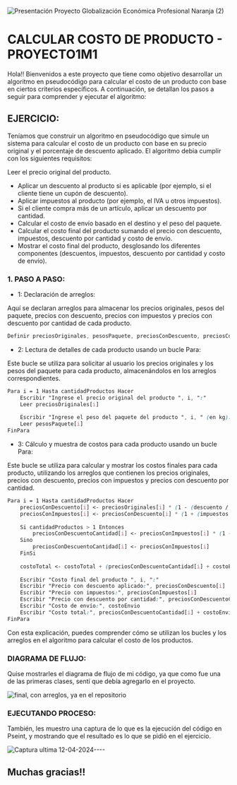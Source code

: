 ![Presentación Proyecto Globalización Económica Profesional Naranja (2)](https://github.com/Mariavaleriavarela/Proyecto1m1/assets/162743143/267b38be-b985-479f-8ba7-c9f9b31387c0)


# CALCULAR COSTO DE PRODUCTO - PROYECTO1M1


Hola!! Bienvenidos a este proyecto que tiene como objetivo desarrollar un algoritmo en pseudocódigo para calcular el costo de un producto con base en ciertos criterios específicos. A continuación, se detallan los pasos a seguir para comprender y ejecutar el algoritmo:

## EJERCICIO:
Teníamos que construir un algoritmo en pseudocódigo que simule un sistema para calcular el costo de un producto con base en su precio original y el porcentaje de descuento aplicado. El algoritmo debia cumplir con los siguientes requisitos:

Leer el precio original del producto.
- Aplicar un descuento al producto si es aplicable (por ejemplo, si el cliente tiene un cupón de descuento).
- Aplicar impuestos al producto (por ejemplo, el IVA u otros impuestos).
- Si el cliente compra más de un artículo, aplicar un descuento por cantidad.
- Calcular el costo de envío basado en el destino y el peso del paquete.
- Calcular el costo final del producto sumando el precio con descuento, impuestos, descuento por cantidad y costo de envío.
- Mostrar el costo final del producto, desglosando los diferentes componentes (descuentos, impuestos, descuento por cantidad y costo de envío).

### 1. PASO A PASO:
- 1: Declaración de arreglos:

Aquí se declaran arreglos para almacenar los precios originales, pesos del paquete, precios con descuento, precios con impuestos y precios con descuento por cantidad de cada producto.
  
```scss
Definir preciosOriginales, pesosPaquete, preciosConDescuento, preciosConImpuestos, preciosConDescuentoCantidad Como Arreglo de Reales
```
- 2: Lectura de detalles de cada producto usando un bucle Para:

Este bucle se utiliza para solicitar al usuario los precios originales y los pesos del paquete para cada producto, almacenándolos en los arreglos correspondientes.
  
```scss
Para i = 1 Hasta cantidadProductos Hacer
    Escribir "Ingrese el precio original del producto ", i, ":"
    Leer preciosOriginales[i]
    
    Escribir "Ingrese el peso del paquete del producto ", i, " (en kg):"
    Leer pesosPaquete[i]
FinPara
```
- 3: Cálculo y muestra de costos para cada producto usando un bucle Para:

Este bucle se utiliza para calcular y mostrar los costos finales para cada producto, utilizando los arreglos que contienen los precios originales, precios con descuento, precios con impuestos y precios con descuento por cantidad.

```scss
Para i = 1 Hasta cantidadProductos Hacer
    preciosConDescuento[i] <- preciosOriginales[i] * (1 - (descuento / 100))
    preciosConImpuestos[i] <- preciosConDescuento[i] * (1 + (impuestos / 100))
    
    Si cantidadProductos > 1 Entonces
        preciosConDescuentoCantidad[i] <- preciosConImpuestos[i] * (1 - (descuentoCantidad / 100))
    Sino
        preciosConDescuentoCantidad[i] <- preciosConImpuestos[i]
    FinSi
    
    costoTotal <- costoTotal + (preciosConDescuentoCantidad[i] + costoEnvio)
    
    Escribir "Costo final del producto ", i, ":"
    Escribir "Precio con descuento aplicado:", preciosConDescuento[i]
    Escribir "Precio con impuestos:", preciosConImpuestos[i]
    Escribir "Precio con descuento por cantidad:", preciosConDescuentoCantidad[i]
    Escribir "Costo de envío:", costoEnvio
    Escribir "Costo total:", preciosConDescuentoCantidad[i] + costoEnvio
FinPara
```
Con esta explicación, puedes comprender cómo se utilizan los bucles y los arreglos en el algoritmo para calcular el costo de los productos.

### DIAGRAMA DE FLUJO:

Quise mostrarles el diagrama de flujo de mi código, ya que como fue una de las primeras clases, sentí que debía agregarlo en el proyecto.

![final, con arreglos, ya en el repositorio](https://github.com/Mariavaleriavarela/Proyecto1m1/assets/162743143/9c1b5aa7-9ba4-4bc6-871c-4be930c86ce1)



### EJECUTANDO PROCESO:

También, les muestro una captura de lo que es la ejecución del código en Pseint, y mostrando que el resultado es lo que se pidió en el ejercicio.

![Captura ultima 12-04-2024----](https://github.com/Mariavaleriavarela/Proyecto1m1/assets/162743143/621cef86-137d-45bc-8127-c5ddb56a2a46)

## Muchas gracias!!
